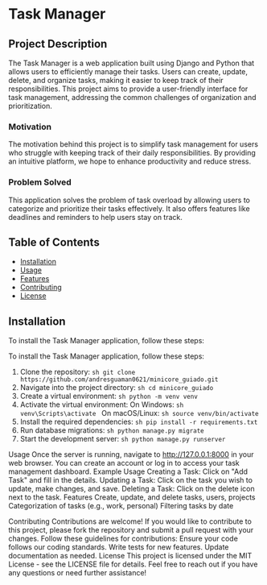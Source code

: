 # Task Manager

## Project Description
The Task Manager is a web application built using Django and Python that allows users to efficiently manage their tasks. Users can create, update, delete, and organize tasks, making it easier to keep track of their responsibilities. This project aims to provide a user-friendly interface for task management, addressing the common challenges of organization and prioritization.

### Motivation
The motivation behind this project is to simplify task management for users who struggle with keeping track of their daily responsibilities. By providing an intuitive platform, we hope to enhance productivity and reduce stress.

### Problem Solved
This application solves the problem of task overload by allowing users to categorize and prioritize their tasks effectively. It also offers features like deadlines and reminders to help users stay on track.

## Table of Contents
- [Installation](#installation)
- [Usage](#usage)
- [Features](#features)
- [Contributing](#contributing)
- [License](#license)

## Installation
To install the Task Manager application, follow these steps:

To install the Task Manager application, follow these steps: 
1. Clone the repository: ```sh git clone https://github.com/andresguaman0621/minicore_guiado.git ``` 
2. Navigate into the project directory: ```sh cd minicore_guiado ``` 
3. Create a virtual environment: ```sh python -m venv venv ``` 
4. Activate the virtual environment: On Windows: ```sh venv\Scripts\activate ``` On macOS/Linux: ```sh source venv/bin/activate ``` 
5. Install the required dependencies: ```sh pip install -r requirements.txt ``` 
6. Run database migrations: ```sh python manage.py migrate ``` 
7. Start the development server: ```sh python manage.py runserver ```

Usage
Once the server is running, navigate to http://127.0.0.1:8000 in your web browser. You can create an account or log in to access your task management dashboard.
Example Usage
Creating a Task: Click on "Add Task" and fill in the details.
Updating a Task: Click on the task you wish to update, make changes, and save.
Deleting a Task: Click on the delete icon next to the task.
Features
Create, update, and delete tasks, users, projects
Categorization of tasks (e.g., work, personal)
Filtering tasks by date

Contributing
Contributions are welcome! If you would like to contribute to this project, please fork the repository and submit a pull request with your changes. Follow these guidelines for contributions:
Ensure your code follows our coding standards.
Write tests for new features.
Update documentation as needed.
License
This project is licensed under the MIT License - see the LICENSE file for details. Feel free to reach out if you have any questions or need further assistance!

